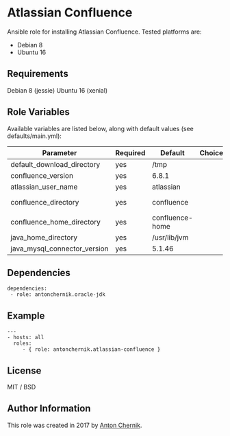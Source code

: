 Atlassian Confluence
=========

Ansible role for installing Atlassian Confluence. Tested platforms are:
* Debian 8
* Ubuntu 16

Requirements
------------

Debian 8 (jessie)
Ubuntu 16 (xenial)

Role Variables
--------------

Available variables are listed below, along with default values (see defaults/main.yml):

| Parameter | Required | Default | Choices | Comments |
| ------------- | ------------- | ------------- | ------------- | ------------- |
| default_download_directory | yes | /tmp | | Sets directory where files will be downloaded |
| confluence_version  | yes | 6.8.1 | | Sets Atlassian Confluence version for installing  |
| atlassian_user_name | yes  | atlassian | | Sets Confluence system user to run with /sbin/nologin |
| confluence_directory | yes  | confluence | | Sets Confluence directory name. Example /home/[:atlassian_user_name]/[:confluence_directory] |
| confluence_home_directory | yes  | confluence-home | | Sets Confluence directory for all file. Example /home/[:atlassian_user_name]/[:confluence_home_directory] |
| java_home_directory | yes  | /usr/lib/jvm | | Sets path to JAVA_HOME |
| java_mysql_connector_version | yes  | 5.1.46 | | Sets version for MySQL java connector |





Dependencies
------------

    dependencies:
     - role: antonchernik.oracle-jdk

Example 
----------------
    ---
    - hosts: all
      roles:
         - { role: antonchernik.atlassian-confluence }

License
-------

MIT / BSD

Author Information
------------------

This role was created in 2017 by [Anton Chernik](https://github.com/antonchernik).
